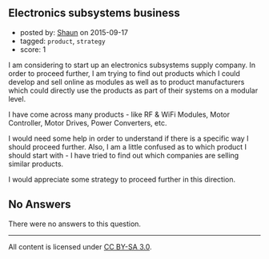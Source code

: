 ## Electronics subsystems business

- posted by: [Shaun](https://stackexchange.com/users/6844594/shaun) on 2015-09-17
- tagged: `product`, `strategy`
- score: 1

I am considering to start up an electronics subsystems supply company. In order to proceed further, I am trying to find out products which I could develop and sell online as modules as well as to product manufacturers which could directly use the products as part of their systems on a modular level. 

I have come across many products - like RF & WiFi Modules, Motor Controller, Motor Drives, Power Converters, etc. 

I would need some help in order to understand if there is a specific way I should proceed further. Also, I am a little confused as to which product I should start with - I have tried to find out which companies are selling similar products. 

I would appreciate some strategy to proceed further in this direction. 

## No Answers

There were no answers to this question.


---

All content is licensed under [CC BY-SA 3.0](https://creativecommons.org/licenses/by-sa/3.0/).
